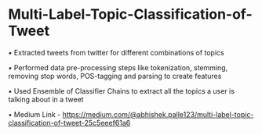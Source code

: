 # Multi-Label-Topic-Classification-of-Tweet

• Extracted tweets from twitter for different combinations of topics 

• Performed data pre-processing steps like tokenization, stemming, removing stop words, POS-tagging and parsing to create features

• Used Ensemble of Classifier Chains to extract all the topics a user is talking about in a tweet

• Medium Link - https://medium.com/@abhishek.palle123/multi-label-topic-classification-of-tweet-25c5eeef61a6
